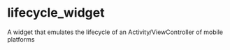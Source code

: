 # lifecycle_widget
A widget that emulates the lifecycle of an Activity/ViewController of mobile platforms
